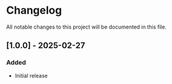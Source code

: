# Changelog

All notable changes to this project will be documented in this file.

## [1.0.0] - 2025-02-27

### Added
- Initial release